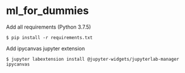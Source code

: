 # ml_for_dummies
Add all requirements (Python 3.7.5)
```
$ pip install -r requirements.txt
```
Add ipycanvas jupyter extension
```
$ jupyter labextension install @jupyter-widgets/jupyterlab-manager ipycanvas
```
